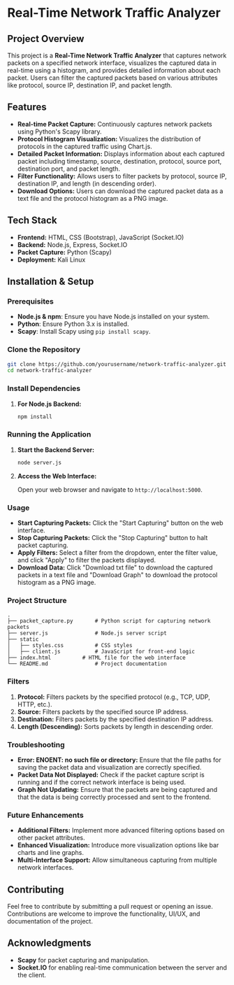 # Real-Time Network Traffic Analyzer

## Project Overview

This project is a **Real-Time Network Traffic Analyzer** that captures network packets on a specified network interface, visualizes the captured data in real-time using a histogram, and provides detailed information about each packet. Users can filter the captured packets based on various attributes like protocol, source IP, destination IP, and packet length.

## Features

- **Real-time Packet Capture:** Continuously captures network packets using Python's Scapy library.
- **Protocol Histogram Visualization:** Visualizes the distribution of protocols in the captured traffic using Chart.js.
- **Detailed Packet Information:** Displays information about each captured packet including timestamp, source, destination, protocol, source port, destination port, and packet length.
- **Filter Functionality:** Allows users to filter packets by protocol, source IP, destination IP, and length (in descending order).
- **Download Options:** Users can download the captured packet data as a text file and the protocol histogram as a PNG image.

## Tech Stack

- **Frontend:** HTML, CSS (Bootstrap), JavaScript (Socket.IO)
- **Backend:** Node.js, Express, Socket.IO
- **Packet Capture:** Python (Scapy)
- **Deployment:** Kali Linux

## Installation & Setup

### Prerequisites

- **Node.js & npm**: Ensure you have Node.js installed on your system.
- **Python**: Ensure Python 3.x is installed.
- **Scapy**: Install Scapy using `pip install scapy`.

### Clone the Repository

```bash
git clone https://github.com/yourusername/network-traffic-analyzer.git
cd network-traffic-analyzer
```

### Install Dependencies

1. **For Node.js Backend:**

    ```bash
    npm install
    ```


### Running the Application

1. **Start the Backend Server:**

    ```bash
    node server.js
    ```

3. **Access the Web Interface:**

    Open your web browser and navigate to `http://localhost:5000`.

### Usage

- **Start Capturing Packets:** Click the "Start Capturing" button on the web interface.
- **Stop Capturing Packets:** Click the "Stop Capturing" button to halt packet capturing.
- **Apply Filters:** Select a filter from the dropdown, enter the filter value, and click "Apply" to filter the packets displayed.
- **Download Data:** Click "Download txt file" to download the captured packets in a text file and "Download Graph" to download the protocol histogram as a PNG image.

### Project Structure

```plaintext
.
├── packet_capture.py       # Python script for capturing network packets
├── server.js               # Node.js server script
├── static
│   ├── styles.css          # CSS styles
│   ├── client.js           # JavaScript for front-end logic
├── index.html          # HTML file for the web interface
└── README.md               # Project documentation
```

### Filters

1. **Protocol:** Filters packets by the specified protocol (e.g., TCP, UDP, HTTP, etc.).
2. **Source:** Filters packets by the specified source IP address.
3. **Destination:** Filters packets by the specified destination IP address.
4. **Length (Descending):** Sorts packets by length in descending order.

### Troubleshooting

- **Error: ENOENT: no such file or directory:** Ensure that the file paths for saving the packet data and visualization are correctly specified.
- **Packet Data Not Displayed:** Check if the packet capture script is running and if the correct network interface is being used.
- **Graph Not Updating:** Ensure that the packets are being captured and that the data is being correctly processed and sent to the frontend.

### Future Enhancements

- **Additional Filters:** Implement more advanced filtering options based on other packet attributes.
- **Enhanced Visualization:** Introduce more visualization options like bar charts and line graphs.
- **Multi-Interface Support:** Allow simultaneous capturing from multiple network interfaces.

## Contributing

Feel free to contribute by submitting a pull request or opening an issue. Contributions are welcome to improve the functionality, UI/UX, and documentation of the project.

## Acknowledgments

- **Scapy** for packet capturing and manipulation.
- **Socket.IO** for enabling real-time communication between the server and the client.
